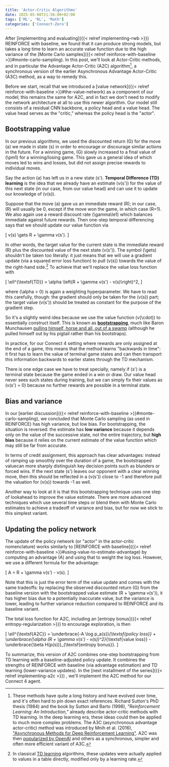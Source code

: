 ```yaml
---
title: 'Actor-Critic Algorithms'
date: 2025-05-08T21:56:00+02:00
tags: ['ML', 'RL', 'Math']
categories: ['Connect-Zero']
---
```


After [implementing and evaluating]({{< relref implementing-rwb >}}) REINFORCE with baseline,
we found that it can produce strong models, but takes a long time to learn an accurate
value function due to the high variance of the
[Monte Carlo samples]({{< relref reinforce-with-baseline >}}#monte-carlo-sampling).
In this post, we'll look at Actor-Critic methods, and in particular the
Advantage Actor-Critic (A2C) algorithm[^1],
a synchronous version of the earlier Asynchronous Advantage Actor-Critic (A3C) method,
as a way to remedy this.

[^1]: These methods have quite a long history and have evolved over time, and it's often hard to
pin down exact references.
Richard Sutton's PhD thesis (1984) and the book by
Sutton and Barto (1998), *"Reinforcement Learning: An Introduction,"* already describe
actor-critic methods with TD learning.
In the deep learning era, these ideas could then be applied to much more complex problems.
The A3C (asynchronous advantage actor-critic) method was introduced by
Mnih et al. (2016),
["Asynchronous Methods for Deep Reinforcement Learning"](https://proceedings.mlr.press/v48/mniha16.html).
A2C was then [popularized by OpenAI](https://openai.com/index/openai-baselines-acktr-a2c/) and others as a
synchronous, simpler and often more efficient variant of A3C.

Before we start, recall that we introduced a [value network]({{< relref reinforce-with-baseline >}}#the-value-network) as a component of our model; this remains the same for A2C, and in fact
we don't need to modify the network architecture at all to use this newer algorithm.
Our model still consists of a residual CNN backbone, a policy head and a value head.
The value head serves as the "critic," whereas the policy head is the "actor".

## Bootstrapping value

In our previous algorithms, we used the discounted return \(G\) for the move \(a\) we made in
state \(s\) in order to encourage or discourage similar actions in the future.
For a winning game, \(G\) slowly increased to a final value of \(\pm1\) for a winning/losing game.
This gave us a general idea of which moves led to wins and losses, but did not assign
precise rewards to individual moves.

Say the action \(a\) has left us in a new state \(s'\). **Temporal Difference (TD) learning**
is the idea that we already have an estimate \(v(s')\) for the value of this next state
(in our case, from our value head) and can use it to update our knowledge of \(v(s)\).

Suppose that the move \(a\) gave us an immediate reward \(R\); in our case, \(R\) will
usually be 0, except if the move won the game, in which case \(R=1\).
We also again use a reward discount rate \(\gamma\le1\) which balances immediate against
future rewards. Then one-step temporal differencing says that we should update
our value function via

\[
    v(s) \gets R + \gamma v(s').
\]

In other words, the target value for the current state is the immediate reward \(R\) plus the
discounted value of the next state \(v(s')\).
The symbol \(\gets\) shouldn't be taken too literally:
it just means that we will use a gradient update (via a squared error loss function) to pull
\(v(s)\) towards the value of the right-hand side.[^2]
To achieve that we'll replace the value loss function with

\[
    \ell^{\textsf{TD}} = \alpha \left(R + \gamma v(s') - v(s)\right)^2,
\]

where \(\alpha > 0\) is again a weighting hyperparameter. We have to read this carefully,
though: the gradient should only be taken for the \(v(s)\) part; the target value
\(v(s')\) should be treated as constant for the purpose of the gradient step.

[^2]: In classical [TD learning](https://en.wikipedia.org/wiki/Temporal_difference_learning)
algorithms, these updates were actually applied to values in a table directly,
modified only by a learning rate.

So it's a slightly weird idea because we use the value function \(v(\cdot)\) to essentially
construct itself.
This is known as **[bootstrapping](https://en.wikipedia.org/wiki/Bootstrapping_(statistics))**,
much like Baron Munchausen [pulling himself, horse and all, out of a swamp](https://en.wikipedia.org/wiki/Bootstrapping#/media/File:Zentralbibliothek_Solothurn_-_M%C3%BCnchhausen_zieht_sich_am_Zopf_aus_dem_Sumpf_-_a0400.tif)
(although he pulled himself out by his pigtail rather than his bootstraps).

In practice, for our Connect 4 setting where rewards are only assigned at the end of a game, this
means that the method learns "backwards in time": it first has to learn the value of
terminal game states and can then transport this information backwards to earlier states through
the TD mechanism.

There is one edge case we have to treat specially, namely if \(s'\) is a terminal state because
the game ended in a win or draw. Our value head never sees such states during training, but
we can simply fix their values as \(v(s') = 0\) because no further rewards are
possible in a terminal state.

## Bias and variance

In our [earlier discussion]({{< relref reinforce-with-baseline >}}#monte-carlo-sampling), we
concluded that Monte Carlo sampling (as used in REINFORCE) has high variance, but low bias.
For bootstrapping, the situation is reversed: the estimate has **low variance** because it
depends only on the value of the successive state, not the entire trajectory, but **high bias**
because it relies on the current estimate of the value function which may still be far from
accurate.

In terms of credit assignment, this approach has clear advantages: instead of ramping
up smoothly over the duration of a game, the bootstrapped valuecan more sharply distinguish key
decision points such as blunders or forced wins.
If the next state \(s'\) leaves our opponent with a clear winning
move, then this should be reflected in a \(v(s')\) close to -1 and therefore pull the valuation
for \(v(s)\) towards -1 as well.

Another way to look at it is that this bootstrapping technique uses one step of lookahead to
improve the value estimate. There are more advanced techniques which use several time steps
or blend them with Monte Carlo estimates to achieve a tradeoff of variance and bias,
but for now we stick to this simplest variant.

## Updating the policy network

The update of the policy network (or "actor" in the actor-critic nomenclature) works
similarly to [REINFORCE with baseline]({{< relref reinforce-with-baseline >}}#using-value-to-estimate-advantage) by computing an advantage \(A\) and using that to
weight the log loss. However, we use a different formula for the advantage:

\[
    A = R + \gamma v(s') - v(s).
\]

Note that this is just the error term of the value update and comes with the same
tradeoffs: by replacing the observed discounted return \(G\) from the baseline version
with the bootstrapped value estimate \(R + \gamma v(s')\),
it has higher bias due to a potentially inaccurate value, but the variance is lower,
leading to further variance reduction compared to REINFORCE and its baseline variant.

The total loss function for A2C, including an
[entropy bonus]({{< relref entropy-regularization >}}) to encourage exploration, is then

\[
    \ell^{\textsf{A2C}} = \underbrace{-A \log p_a(s)}_{\textsf{policy loss}}
    + \underbrace{\alpha (R + \gamma v(s') - v(s))^2}_{\textsf{value loss}}
    - \underbrace{\beta H(p(s))}_{\textsf{entropy bonus}}.
\]

To summarize, this version of A2C combines one-step bootstrapping from TD learning with a
baseline-adjusted policy update.
It combines the strengths of REINFORCE with baseline (via advantage estimation) and TD learning
(lower-variance updates).
In the [next installment of the series]({{< relref implementing-a2c >}}) , we'll implement the
A2C method for our Connect 4 agent.
